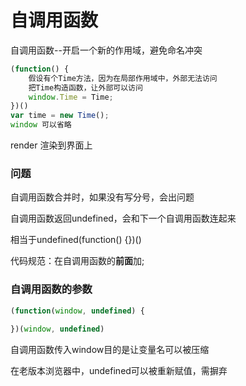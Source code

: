 # 自调用函数

自调用函数--开启一个新的作用域，避免命名冲突

```js
(function() {
    假设有个Time方法，因为在局部作用域中，外部无法访问
    把Time构造函数，让外部可以访问
    window.Time = Time;
})()
var time = new Time();
window 可以省略
```

render 渲染到界面上

### 问题

自调用函数合并时，如果没有写分号，会出问题

自调用函数返回undefined，会和下一个自调用函数连起来

相当于undefined(function() {})()

代码规范：在自调用函数的**前面**加;

### 自调用函数的参数

```js
(function(window, undefined) {
    
})(window, undefined)
```

自调用函数传入window目的是让变量名可以被压缩

在老版本浏览器中，undefined可以被重新赋值，需摒弃